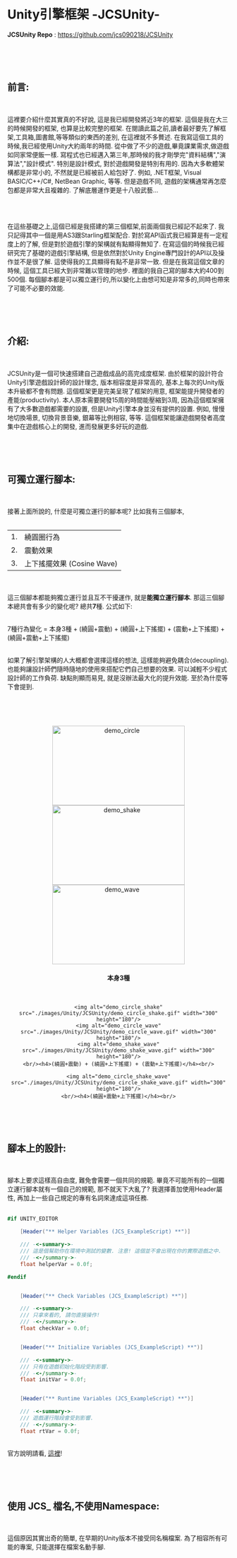 # Unity引擎框架 -JCSUnity-

<p>
  <b>JCSUnity Repo</b> :
  <a href="https://github.com/jcs090218/JCSUnity">https://github.com/jcs090218/JCSUnity</a>


  <br/><br/><br/>
  <h2>前言:</h2><br/>

  這裡要介紹什麼其實真的不好說, 這是我已經開發將近3年的框架. 這個是我在大三的時候開發的框架, 也算是比較完整的框架. 在閱讀此篇之前,讀者最好要先了解框架,工具箱,圖書館,等等類似的東西的差別, 在這裡就不多贅述. 在我寫這個工具的時候,我已經使用Unity大約兩年的時間. 從中做了不少的遊戲,畢竟課業需求,做遊戲如同家常便飯一樣. 寫程式也已經邁入第三年,那時候的我才剛學完"資料結構","演算法","設計模式". 特別是設計模式, 對於遊戲開發是特別有用的. 因為大多軟體架構都是非常小的, 不然就是已經被前人給包好了. 例如, .NET框架, Visual BASIC/C++/C#, NetBean Graphic, 等等. 但是遊戲不同, 遊戲的架構通常再怎麼包都是非常大且複雜的. 了解底層運作更是十八般武藝...

  <br/><br/>

  在這些基礎之上,這個已經是我搭建的第三個框架,前面兩個我已經記不起來了. 我只記得其中一個是用AS3跟Starling框架配合. 對於寫API函式我已經算是有一定程度上的了解, 但是對於遊戲引擎的架構就有點顯得無知了. 在寫這個的時候我已經研究完了基礎的遊戲引擎結構, 但是依然對於Unity Engine專門設計的API以及操作並不是很了解. 這使得我的工具顯得有點不是非常一致. 但是在我寫這個文章的時候, 這個工具已經大到非常難以管理的地步. 裡面的我自己寫的腳本大約400到500個. 每個腳本都是可以獨立運行的,所以變化上由想可知是非常多的,同時也帶來了可能不必要的效能.


  <br/><br/><br/>
  <h2>介紹:</h2><br/>

  JCSUnity是一個可快速搭建自己遊戲成品的高完成度框架. 由於框架的設計符合Unity引擎遊戲設計師的設計理念, 版本相容度是非常高的, 基本上每次的Unity版本升級都不會有問題. 這個框架更是完美呈現了框架的用意, 框架能提升開發者的產能(productivity). 本人原本需要開發15周的時間能壓縮到3周, 因為這個框架擁有了大多數遊戲都需要的設置, 但是Unity引擎本身並沒有提供的設置. 例如, 慢慢地切換場景, 切換背景音樂, 銀幕等比例相容, 等等. 這個框架能讓遊戲開發者高度集中在遊戲核心上的開發, 進而發展更多好玩的遊戲.


  <br/><br/><br/>
  <h2>可獨立運行腳本:</h2><br/>

  接著上面所說的, 什麼是可獨立運行的腳本呢? 比如我有三個腳本,
  <br/><br/>

  <table>
    <tr>
      <td>1.</td>
      <td>繞圓圈行為</td>
    </tr>
    <tr>
      <td>2.</td>
      <td>震動效果</td>
    </tr>
    <tr>
      <td>3.</td>
      <td>上下搖擺效果 (Cosine Wave)</td>
    </tr>
  </table>

  <br/><br/>
  這三個腳本都能夠獨立運行並且互不干擾運作, 就是<b>能獨立運行腳本</b>. 那這三個腳本總共會有多少的變化呢? 總共<b>7</b>種. 公式如下:
  <br/><br/>

  <div class="code-block">
    7種行為變化 = 本身3種 +
                 (繞圓+震動) +
                 (繞圓+上下搖擺) +
                 (震動+上下搖擺) +
                 (繞圓+震動+上下搖擺)
  </div>

  <br/>

  如果了解引擎架構的人大概都會選擇這樣的想法, 這樣能夠避免耦合(decoupling). 也能夠讓設計師們隨時隨地的使用來搭配它們自己想要的效果. 可以減輕不少程式設計師的工作負荷. 缺點則顯而易見, 就是沒辦法最大化的提升效能. 至於為什麼等下會提到.

  <br/><br/><br/>

  <div style="text-align: center">
    <img alt="demo_circle" src="./images/Unity/JCSUnity/demo_circle.gif" width="300" height="180"/>
    <img alt="demo_shake" src="./images/Unity/JCSUnity/demo_shake.gif" width="300" height="180"/>
    <img alt="demo_wave" src="./images/Unity/JCSUnity/demo_wave.gif" width="300" height="180"/>
    <h4>本身3種</h4><br/>

    <img alt="demo_circle_shake" src="./images/Unity/JCSUnity/demo_circle_shake.gif" width="300" height="180"/>
    <img alt="demo_circle_wave" src="./images/Unity/JCSUnity/demo_circle_wave.gif" width="300" height="180"/>
    <img alt="demo_shake_wave" src="./images/Unity/JCSUnity/demo_shake_wave.gif" width="300" height="180"/>
    <br/><h4>(繞圓+震動) + (繞圓+上下搖擺) + (震動+上下搖擺)</h4><br/>

    <img alt="demo_circle_shake_wave" src="./images/Unity/JCSUnity/demo_circle_shake_wave.gif" width="300" height="180"/>
    <br/><h4>(繞圓+震動+上下搖擺)</h4><br/>
  </div>


  <br/><br/><br/>
  <h2>腳本上的設計:</h2><br/>

  腳本上要求這樣高自由度, 難免會需要一個共同的規範. 畢竟不可能所有的一個獨立運行腳本就有一個自己的規範, 那不就天下大亂了? 我選擇善加使用Header屬性, 再加上一些自己規定的專有名詞來達成這項任務.
  <br/><br/>

```cs
#if UNITY_EDITOR

    [Header("** Helper Variables (JCS_ExampleScript) **")]

    /// -<-summary->-
    /// 這是個幫助你在環境中測試的變數. 注意! 這個並不會出現在你的實際遊戲之中.
    /// -<-/summary->-
    float helperVar = 0.0f;

#endif


    [Header("** Check Variables (JCS_ExampleScript) **")]

    /// -<-summary->-
    /// 只拿來看的, 請勿直接操作!
    /// -<-/summary->-
    float checkVar = 0.0f;


    [Header("** Initialize Variables (JCS_ExampleScript) **")]

    /// -<-summary->-
    /// 只有在遊戲初始化階段受到影響.
    /// -<-/summary->-
    float initVar = 0.0f;


    [Header("** Runtime Variables (JCS_ExampleScript) **")]

    /// -<-summary->-
    /// 遊戲運行階段會受到影響.
    /// -<-/summary->-
    float rtVar = 0.0f;
```

  <br/>
  官方說明請看,
  <a href="http://www.jcs-profile.com:3001/Manual/index.html?page=Naming_sp_Manual" target="_blank">這裡</a>!


  <br/><br/><br/>
  <h2>使用 JCS_ 檔名,不使用Namespace:</h2><br/>

  這個原因其實出奇的簡單, 在早期的Unity版本不接受同名稱檔案. 為了相容所有可能的專案, 只能選擇在檔案名動手腳.<br/>


</p>
